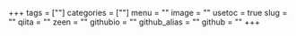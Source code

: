+++
tags = [""]
categories = [""]
menu = ""
image = ""
usetoc = true
slug = ""
qiita = ""
zeen = ""
githubio = ""
github_alias = ""
github = ""
+++

